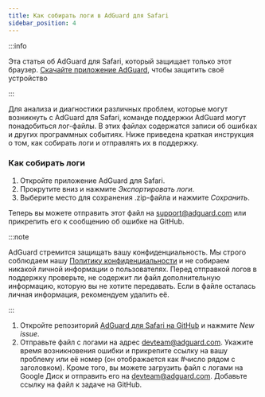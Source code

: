 ```yaml
---
title: Как собирать логи в AdGuard для Safari
sidebar_position: 4
---
```


:::info

Эта статья об AdGuard для Safari, который защищает только этот браузер. [Скачайте приложение AdGuard](https://agrd.io/download-kb-adblock), чтобы защитить своё устройство

:::

Для анализа и диагностики различных проблем, которые могут возникнуть с AdGuard для Safari, команде поддержки AdGuard могут понадобиться лог-файлы. В этих файлах содержатся записи об ошибках и других программных событиях. Ниже приведена краткая инструкция о том, как собирать логи и отправлять их в поддержку.

### Как собирать логи

1. Откройте приложение AdGuard для Safari.
2. Прокрутите вниз и нажмите _Экспортировать логи_.
3. Выберите место для сохранения .zip-файла и нажмите _Сохранить_.

Теперь вы можете отправить этот файл на support@adguard.com или прикрепить его к сообщению об ошибке на GitHub.

:::note

AdGuard стремится защищать вашу конфиденциальность. Мы строго соблюдаем нашу [Политику конфиденциальности](https://adguard.com/privacy/safari.html) и не собираем никакой личной информации о пользователях. Перед отправкой логов в поддержку проверьте, не содержит ли файл дополнительную информацию, которую вы не хотите передавать. Если в файле осталась личная информация, рекомендуем удалить её.

:::

1. Откройте репозиторий [AdGuard для Safari на GitHub](https://github.com/AdguardTeam/AdGuardForSafari/issues) и нажмите _New issue_.
2. Отправьте файл с логами на адрес devteam@adguard.com. Укажите время возникновения ошибки и прикрепите ссылку на вашу проблему или её номер (он отображается как #число рядом с заголовком).
   Кроме того, вы можете загрузить файл с логами на Google Диск и отправить его на devteam@adguard.com. Добавьте ссылку на файл к задаче на GitHub.
